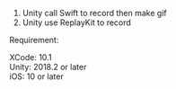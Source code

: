 1. Unity call Swift to record then make gif
2. Unity use ReplayKit to record

Requirement:<br/>

XCode: 10.1<br/>
Unity: 2018.2 or later<br/>
iOS: 10 or later<br/>
